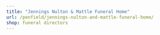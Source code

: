 ```yaml
---
title: "Jennings Nulton & Mattle Funeral Home"
url: /penfield/jennings-nulton-and-mattle-funeral-home/
shop: funeral directors
---
```

